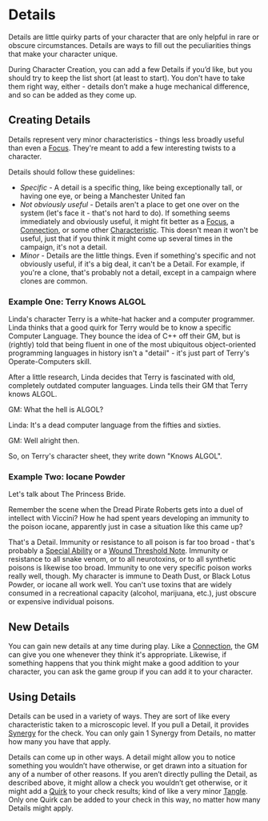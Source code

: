 # Details

Details are little quirky parts of your character that are only helpful in rare or obscure circumstances. Details are ways to fill out the peculiarities things that make your character unique.

During Character Creation, you can add a few Details if you’d like, but you should try to keep the list short (at least to start). You don't have to take them right way, either - details don’t make a huge mechanical difference, and so can be added as they come up.

## Creating Details

Details represent very minor characteristics - things less broadly useful than even a [Focus](Skills.md). They're meant to add a few interesting twists to a character.

Details should follow these guidelines:

- *Specific* - A detail is a specific thing, like being exceptionally tall, or having one eye, or being a Manchester United fan
- *Not obviously useful* - Details aren't a place to get one over on the system (let's face it - that's not hard to do). If something seems immediately and obviously useful, it might fit better as a [Focus](Skills.md), a [Connection](Connections.md), or some other [Characteristic](Characteristics.md). This doesn't mean it won't be useful, just that if you think it might come up several times in the campaign, it's not a detail.
- *Minor* - Details are the little things. Even if something's specific and not obviously useful, if it's a big deal, it can't be a Detail. For example, if you're a clone, that's probably not a detail, except in a campaign where clones are common.

### Example One: Terry Knows ALGOL

Linda's character Terry is a white-hat hacker and a computer programmer. Linda thinks that a good quirk for Terry would be to know a specific Computer Language. They bounce the idea of C++ off their GM, but is (rightly) told that being fluent in one of the most ubiquitous object-oriented programming languages in history isn't a "detail" - it's just part of Terry's Operate-Computers skill.

After a little research, Linda decides that Terry is fascinated with old, completely outdated computer languages. Linda tells their GM that Terry knows ALGOL.

GM: What the hell is ALGOL?

Linda: It's a dead computer language from the fifties and sixties.

GM: Well alright then.

So, on Terry's character sheet, they write down "Knows ALGOL".

### Example Two: Iocane Powder

Let's talk about The Princess Bride.

Remember the scene when the Dread Pirate Roberts gets into a duel of intellect with Viccini? How he had spent years developing an immunity to the poison iocane, apparently just in case a situation like this came up?

That's a Detail. Immunity or resistance to all poison is far too broad - that's probably a [Special Ability](SpecialAbilities.md) or a [Wound Threshold Note](WoundThreshold.md). Immunity or resistance to all snake venom, or to all neurotoxins, or to all synthetic poisons is likewise too broad. Immunity to one very specific poison works really well, though. My character is immune to Death Dust, or Black Lotus Powder, or iocane all work well. You can't use toxins that are widely consumed in a recreational capacity (alcohol, marijuana, etc.), just obscure or expensive individual poisons.

## New Details

You can gain new details at any time during play. Like a [Connection](Connections.md), the GM can give you one whenever they think it's appropriate. Likewise, if something happens that you think might make a good addition to your character, you can ask the game group if you can add it to your character.

## Using Details

Details can be used in a variety of ways. They are sort of like every characteristic taken to a microscopic level. If you pull a Detail, it provides [Synergy](Synergy.md) for the check. You can only gain 1 Synergy from Details, no matter how many you have that apply.

Details can come up in other ways. A detail might allow you to notice something you wouldn’t have otherwise, or get drawn into a situation for any of a number of other reasons. If you aren’t directly pulling the Detail, as described above, it might allow a check you wouldn’t get otherwise, or it might add a [Quirk](Quirks.md) to your check results; kind of like a very minor [Tangle](Tangles.md). Only one Quirk can be added to your check in this way, no matter how many Details might apply.